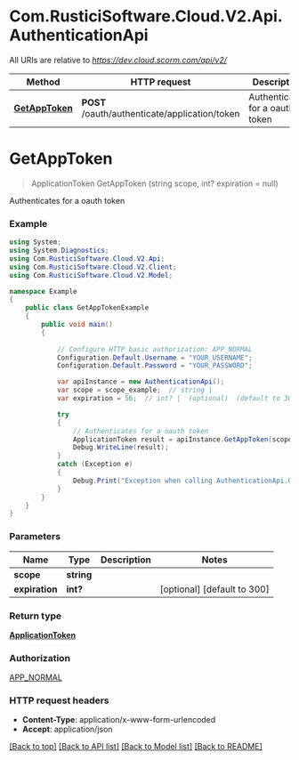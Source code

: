 # Com.RusticiSoftware.Cloud.V2.Api.AuthenticationApi

All URIs are relative to *https://dev.cloud.scorm.com/api/v2/*

Method | HTTP request | Description
------------- | ------------- | -------------
[**GetAppToken**](AuthenticationApi.md#getapptoken) | **POST** /oauth/authenticate/application/token | Authenticates for a oauth token


<a name="getapptoken"></a>
# **GetAppToken**
> ApplicationToken GetAppToken (string scope, int? expiration = null)

Authenticates for a oauth token

### Example
```csharp
using System;
using System.Diagnostics;
using Com.RusticiSoftware.Cloud.V2.Api;
using Com.RusticiSoftware.Cloud.V2.Client;
using Com.RusticiSoftware.Cloud.V2.Model;

namespace Example
{
    public class GetAppTokenExample
    {
        public void main()
        {
            
            // Configure HTTP basic authorization: APP_NORMAL
            Configuration.Default.Username = "YOUR_USERNAME";
            Configuration.Default.Password = "YOUR_PASSWORD";

            var apiInstance = new AuthenticationApi();
            var scope = scope_example;  // string | 
            var expiration = 56;  // int? |  (optional)  (default to 300)

            try
            {
                // Authenticates for a oauth token
                ApplicationToken result = apiInstance.GetAppToken(scope, expiration);
                Debug.WriteLine(result);
            }
            catch (Exception e)
            {
                Debug.Print("Exception when calling AuthenticationApi.GetAppToken: " + e.Message );
            }
        }
    }
}
```

### Parameters

Name | Type | Description  | Notes
------------- | ------------- | ------------- | -------------
 **scope** | **string**|  | 
 **expiration** | **int?**|  | [optional] [default to 300]

### Return type

[**ApplicationToken**](ApplicationToken.md)

### Authorization

[APP_NORMAL](../README.md#APP_NORMAL)

### HTTP request headers

 - **Content-Type**: application/x-www-form-urlencoded
 - **Accept**: application/json

[[Back to top]](#) [[Back to API list]](../README.md#documentation-for-api-endpoints) [[Back to Model list]](../README.md#documentation-for-models) [[Back to README]](../README.md)

